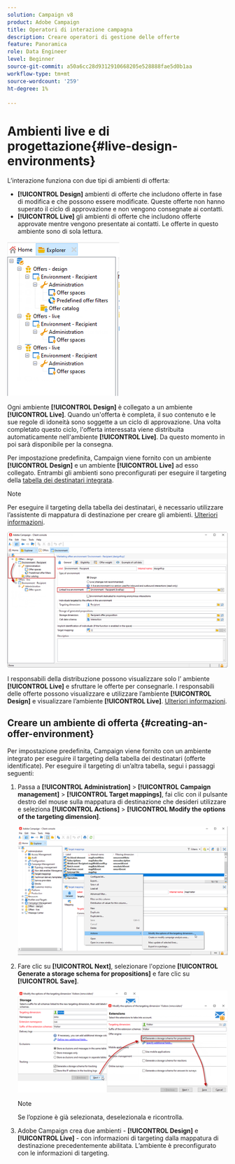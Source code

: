 ```yaml
---
solution: Campaign v8
product: Adobe Campaign
title: Operatori di interazione campagna
description: Creare operatori di gestione delle offerte
feature: Panoramica
role: Data Engineer
level: Beginner
source-git-commit: a50a6cc28d9312910668205e528888fae5d0b1aa
workflow-type: tm+mt
source-wordcount: '259'
ht-degree: 1%

---
```


# Ambienti live e di progettazione{#live-design-environments}

L’interazione funziona con due tipi di ambienti di offerta:

* **[!UICONTROL Design]** ambienti di offerte che includono offerte in fase di modifica e che possono essere modificate. Queste offerte non hanno superato il ciclo di approvazione e non vengono consegnate ai contatti.
* **[!UICONTROL Live]** gli ambienti di offerte che includono offerte approvate mentre vengono presentate ai contatti. Le offerte in questo ambiente sono di sola lettura.

![](assets/offer_environments_overview_001.png)

Ogni ambiente **[!UICONTROL Design]** è collegato a un ambiente **[!UICONTROL Live]**. Quando un&#39;offerta è completa, il suo contenuto e le sue regole di idoneità sono soggette a un ciclo di approvazione. Una volta completato questo ciclo, l&#39;offerta interessata viene distribuita automaticamente nell&#39;ambiente **[!UICONTROL Live]**. Da questo momento in poi sarà disponibile per la consegna.

Per impostazione predefinita, Campaign viene fornito con un ambiente **[!UICONTROL Design]** e un ambiente **[!UICONTROL Live]** ad esso collegato. Entrambi gli ambienti sono preconfigurati per eseguire il targeting della [tabella dei destinatari integrata](../dev/datamodel.md#ootb-profiles).

>[!NOTE]
>
>Per eseguire il targeting della tabella dei destinatari, è necessario utilizzare l’assistente di mappatura di destinazione per creare gli ambienti. [Ulteriori informazioni](#creating-an-offer-environment).

![](assets/offer_environments_overview_002.png)

I responsabili della distribuzione possono visualizzare solo l’ ambiente **[!UICONTROL Live]** e sfruttare le offerte per consegnarle. I responsabili delle offerte possono visualizzare e utilizzare l’ambiente **[!UICONTROL Design]** e visualizzare l’ambiente **[!UICONTROL Live]**. [Ulteriori informazioni](interaction-operators.md).

## Creare un ambiente di offerta {#creating-an-offer-environment}

Per impostazione predefinita, Campaign viene fornito con un ambiente integrato per eseguire il targeting della tabella dei destinatari (offerte identificate). Per eseguire il targeting di un’altra tabella, segui i passaggi seguenti:

1. Passa a **[!UICONTROL Administration]** > **[!UICONTROL Campaign management]** > **[!UICONTROL Target mappings]**, fai clic con il pulsante destro del mouse sulla mappatura di destinazione che desideri utilizzare e seleziona **[!UICONTROL Actions]** > **[!UICONTROL Modify the options of the targeting dimension]**.

   ![](assets/offer_env_anonymous_001.png)

1. Fare clic su **[!UICONTROL Next]**, selezionare l&#39;opzione **[!UICONTROL Generate a storage schema for propositions]** e fare clic su **[!UICONTROL Save]**.

   ![](assets/offer_env_anonymous_002.png)

   >[!NOTE]
   >
   >Se l’opzione è già selezionata, deselezionala e ricontrolla.

1. Adobe Campaign crea due ambienti - **[!UICONTROL Design]** e **[!UICONTROL Live]** - con informazioni di targeting dalla mappatura di destinazione precedentemente abilitata. L’ambiente è preconfigurato con le informazioni di targeting.
